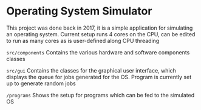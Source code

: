 # Operating System Simulator
This project was done back in 2017, it is a simple application for simulating an operating system. Current setup runs 4 cores on the CPU, can be edited to run as many cores as is user-defined along CPU threading

`src/components` 
Contains the various hardware and software components classes

`src/gui`
Contains the classes for the graphical user interface, which displays the queue for jobs generated for the OS. Program is currently set up to generate random jobs

`/programs`
Shows the setup for programs which can be fed to the simulated OS 

